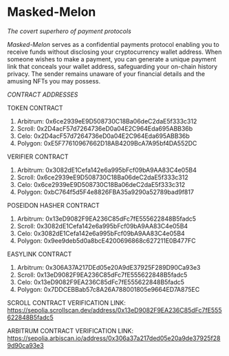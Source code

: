# Masked-Melon

*The covert superhero of payment protocols*

*Masked-Melon* serves as a confidential payments protocol enabling you to receive funds without disclosing your cryptocurrency wallet address. When someone wishes to make a payment, you can generate a unique payment link that conceals your wallet address, safeguarding your on-chain history privacy. The sender remains unaware of your financial details and the amusing NFTs you may possess.

*CONTRACT ADDRESSES*

TOKEN CONTRACT

1. Arbitrum: 0x6ce2939eE9D508730C18Ba06deC2daE5f333c312
2. Scroll: 0x2D4acF57d7264736eD0a04E2C964Eda695ABB36b
3. Celo: 0x2D4acF57d7264736eD0a04E2C964Eda695ABB36b
4. Polygon: 0xE5F77610967662D18AB4209BcA7A95bf4DA552DC

VERIFIER CONTRACT
1. Arbitrum: 0x3082dE1Cefa142e6a995bFcf09bA9AA83C4e05B4
2. Scroll: 0x6ce2939eE9D508730C18Ba06deC2daE5f333c312
3. Celo: 0x6ce2939eE9D508730C18Ba06deC2daE5f333c312
4. Polygon: 0xbC764f5d5F4e8826FBA35a9290a52789bad9f817

POSEIDON HASHER CONTRACT
1. Arbitrum: 0x13eD9082F9EA236C85dFc7fE555622848B5fadc5
2. Scroll: 0x3082dE1Cefa142e6a995bFcf09bA9AA83C4e05B4
3. Celo: 0x3082dE1Cefa142e6a995bFcf09bA9AA83C4e05B4
4. Polygon: 0x9ee9deb5d0a8bcE4200696868c627211E0B477FC

EASYLINK CONTRACT
1. Arbitrum: 0x306A37A217DEd05e20A9dE37925F289D90Ca93e3
2. Scroll: 0x13eD9082F9EA236C85dFc7fE555622848B5fadc5
3. Celo:  0x13eD9082F9EA236C85dFc7fE555622848B5fadc5
4. Polygon: 0x7DDCEBBab57c8A26A788001805e9664ED7A875EC


SCROLL CONTRACT VERIFICATION LINK: https://sepolia.scrollscan.dev/address/0x13eD9082F9EA236C85dFc7fE555622848B5fadc5

ARBITRUM CONTRACT VERIFICATION LINK: https://sepolia.arbiscan.io/address/0x306a37a217ded05e20a9de37925f289d90ca93e3
